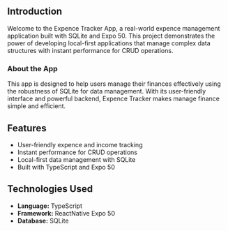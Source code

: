 ## Introduction

Welcome to the Expence Tracker App, a real-world expence management application built with SQLite and Expo 50. This project demonstrates the power of developing local-first applications that manage complex data structures with instant performance for CRUD operations.

### About the App

This app is designed to help users manage their finances effectively using the robustness of SQLite for data management. With its user-friendly interface and powerful backend, Expence Tracker makes manage finance simple and efficient.


## Features

- User-friendly expence and income tracking
- Instant performance for CRUD operations
- Local-first data management with SQLite
- Built with TypeScript and Expo 50

## Technologies Used

- **Language:** TypeScript
- **Framework:** ReactNative Expo 50
- **Database:** SQLite
